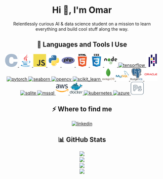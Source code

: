<div align="center">

  <h1>Hi 👋, I'm Omar</h1>
  <p>Relentlessly curious AI & data science student on a mission to learn everything and build cool stuff along the way.</p>

  <h2>🚀 Languages and Tools I Use</h2>
  <p>
    <a target="_blank" href="https://raw.githubusercontent.com/devicons/devicon/master/icons/c/c-original.svg">
      <img src="https://raw.githubusercontent.com/devicons/devicon/master/icons/c/c-original.svg" alt="c" width="42" height="42" />
    </a>
    <a target="_blank" href="https://raw.githubusercontent.com/devicons/devicon/master/icons/java/java-original.svg">
      <img src="https://raw.githubusercontent.com/devicons/devicon/master/icons/java/java-original.svg" alt="java" width="42" height="42" />
    </a>
    <a target="_blank" href="https://raw.githubusercontent.com/devicons/devicon/master/icons/javascript/javascript-original.svg">
      <img src="https://raw.githubusercontent.com/devicons/devicon/master/icons/javascript/javascript-original.svg" alt="javascript" width="42" height="42" />
    </a>
    <a target="_blank" href="https://raw.githubusercontent.com/devicons/devicon/master/icons/python/python-original.svg">
      <img src="https://raw.githubusercontent.com/devicons/devicon/master/icons/python/python-original.svg" alt="python" width="42" height="42" />
    </a>
    <a target="_blank" href="https://raw.githubusercontent.com/devicons/devicon/master/icons/php/php-original.svg">
      <img src="https://raw.githubusercontent.com/devicons/devicon/master/icons/php/php-original.svg" alt="php" width="42" height="42" />
    </a>
    <a target="_blank" href="https://raw.githubusercontent.com/devicons/devicon/master/icons/html5/html5-original-wordmark.svg">
      <img src="https://raw.githubusercontent.com/devicons/devicon/master/icons/html5/html5-original-wordmark.svg" alt="html5" width="42" height="42" />
    </a>
    <a target="_blank" href="https://raw.githubusercontent.com/devicons/devicon/master/icons/css3/css3-original-wordmark.svg">
      <img src="https://raw.githubusercontent.com/devicons/devicon/master/icons/css3/css3-original-wordmark.svg" alt="css3" width="42" height="42" />
    </a>
    <a target="_blank" href="https://raw.githubusercontent.com/devicons/devicon/master/icons/nodejs/nodejs-original-wordmark.svg">
      <img src="https://raw.githubusercontent.com/devicons/devicon/master/icons/nodejs/nodejs-original-wordmark.svg" alt="nodejs" width="42" height="42" />
    </a>
    <a target="_blank" href="https://www.vectorlogo.zone/logos/tensorflow/tensorflow-icon.svg">
      <img src="https://www.vectorlogo.zone/logos/tensorflow/tensorflow-icon.svg" alt="tensorflow" width="42" height="42" />
    </a>
    <a target="_blank" href="https://raw.githubusercontent.com/devicons/devicon/2ae2a900d2f041da66e950e4d48052658d850630/icons/pandas/pandas-original.svg">
      <img src="https://raw.githubusercontent.com/devicons/devicon/2ae2a900d2f041da66e950e4d48052658d850630/icons/pandas/pandas-original.svg" alt="pandas" width="42" height="42" />
    </a>
    <a target="_blank" href="https://www.vectorlogo.zone/logos/pytorch/pytorch-icon.svg">
      <img src="https://www.vectorlogo.zone/logos/pytorch/pytorch-icon.svg" alt="pytorch" width="42" height="42" />
    </a>
    <a target="_blank" href="https://seaborn.pydata.org/_images/logo-mark-lightbg.svg">
      <img src="https://seaborn.pydata.org/_images/logo-mark-lightbg.svg" alt="seaborn" width="42" height="42" />
    </a>
    <a target="_blank" href="https://www.vectorlogo.zone/logos/opencv/opencv-icon.svg">
      <img src="https://www.vectorlogo.zone/logos/opencv/opencv-icon.svg" alt="opencv" width="42" height="42" />
    </a>
    <a target="_blank" href="https://upload.wikimedia.org/wikipedia/commons/0/05/Scikit_learn_logo_small.svg">
      <img src="https://upload.wikimedia.org/wikipedia/commons/0/05/Scikit_learn_logo_small.svg" alt="scikit_learn" width="42" height="42" />
    </a>
    <a target="_blank" href="https://raw.githubusercontent.com/devicons/devicon/master/icons/mongodb/mongodb-original-wordmark.svg">
      <img src="https://raw.githubusercontent.com/devicons/devicon/master/icons/mongodb/mongodb-original-wordmark.svg" alt="mongodb" width="42" height="42" />
    </a>
    <a target="_blank" href="https://raw.githubusercontent.com/devicons/devicon/master/icons/mysql/mysql-original-wordmark.svg">
      <img src="https://raw.githubusercontent.com/devicons/devicon/master/icons/mysql/mysql-original-wordmark.svg" alt="mysql" width="42" height="42" />
    </a>
    <a target="_blank" href="https://raw.githubusercontent.com/devicons/devicon/master/icons/postgresql/postgresql-original-wordmark.svg">
      <img src="https://raw.githubusercontent.com/devicons/devicon/master/icons/postgresql/postgresql-original-wordmark.svg" alt="postgresql" width="42" height="42" />
    </a>
    <a target="_blank" href="https://raw.githubusercontent.com/devicons/devicon/master/icons/oracle/oracle-original.svg">
      <img src="https://raw.githubusercontent.com/devicons/devicon/master/icons/oracle/oracle-original.svg" alt="oracle" width="42" height="42" />
    </a>
    <a target="_blank" href="https://www.vectorlogo.zone/logos/sqlite/sqlite-icon.svg">
      <img src="https://www.vectorlogo.zone/logos/sqlite/sqlite-icon.svg" alt="sqlite" width="42" height="42" />
    </a>
    <a target="_blank" href="https://www.svgrepo.com/show/303229/microsoft-sql-server-logo.svg">
      <img src="https://www.svgrepo.com/show/303229/microsoft-sql-server-logo.svg" alt="mssql" width="42" height="42" />
    </a>
    <a target="_blank" href="https://raw.githubusercontent.com/devicons/devicon/master/icons/amazonwebservices/amazonwebservices-original-wordmark.svg">
      <img src="https://raw.githubusercontent.com/devicons/devicon/master/icons/amazonwebservices/amazonwebservices-original-wordmark.svg" alt="aws" width="42" height="42" />
    </a>
    <a target="_blank" href="https://raw.githubusercontent.com/devicons/devicon/master/icons/docker/docker-original-wordmark.svg">
      <img src="https://raw.githubusercontent.com/devicons/devicon/master/icons/docker/docker-original-wordmark.svg" alt="docker" width="42" height="42" />
    </a>
    <a target="_blank" href="https://www.vectorlogo.zone/logos/kubernetes/kubernetes-icon.svg">
      <img src="https://www.vectorlogo.zone/logos/kubernetes/kubernetes-icon.svg" alt="kubernetes" width="42" height="42" />
    </a>
    <a target="_blank" href="https://www.vectorlogo.zone/logos/microsoft_azure/microsoft_azure-icon.svg">
      <img src="https://www.vectorlogo.zone/logos/microsoft_azure/microsoft_azure-icon.svg" alt="azure" width="42" height="42" />
    </a>
    <a target="_blank" href="https://raw.githubusercontent.com/devicons/devicon/master/icons/photoshop/photoshop-line.svg">
      <img src="https://raw.githubusercontent.com/devicons/devicon/master/icons/photoshop/photoshop-line.svg" alt="photoshop" width="42" height="42" />
    </a>
  </p>

  <h2>⚡️ Where to find me</h2>
  <p>
    <a target="_blank" href="https://www.linkedin.com/in/in/omar-jomaa">
      <img src="https://img.shields.io/badge/linkedin-logo?style=for-the-badge&logo=linkedin&logoColor=white&color=%230a77b6" alt="linkedin" />
    </a>
  </p>

  <h2>📊 GitHub Stats</h2>
  <img src="https://github-readme-stats.vercel.app/api?username=omar-jomaa&show_icons=true&theme=radical" />
  <br/>
  <img src="https://github-readme-streak-stats.herokuapp.com/?user=omar-jomaa&theme=radical" />
  <br/>
  <img src="https://github-readme-stats.vercel.app/api/top-langs?username=omar-jomaa&layout=compact&theme=radical" />
  <br/>
  <img src="https://github-profile-trophy.vercel.app/?username=omar-jomaa&theme=darkhub" />

</div>
